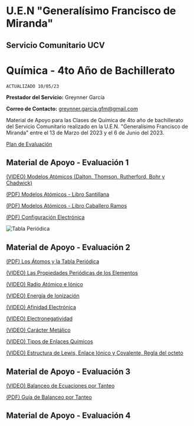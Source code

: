 # U.E.N "Generalísimo Francisco de Miranda"
## Servicio Comunitario UCV

# Química - 4to Año de Bachillerato

`ACTUALIZADO 10/05/23`

**Prestador del Servicio:** Greynner García

**Correo de Contacto:** greynner.garcia.gfm@gmail.com

Material de Apoyo para las Clases de Química de 4to año de bachillerato del Servicio Comunitario realizado en la U.E.N. "Generalísimo Francisco de Miranda" entre el 13 de Marzo del 2023 y el 6 de Junio del 2023.

[Plan de Evaluación](https://drive.google.com/file/d/1VsXDIFpf2P4t4XQ1hgGshVy281D2EQRa/view?usp=share_link)

## Material de Apoyo - Evaluación 1

[(VIDEO) Modelos Atómicos (Dalton, Thomson, Rutherford, Bohr y Chadwick)](https://www.youtube.com/watch?v=8lX8FjjLKhc)

[(PDF) Modelos Atómicos - Libro Santillana](https://drive.google.com/file/d/14_RDibK9KzWclM0VfhkPqu_IUnK6h7AO/view?usp=drivesdk)

[(PDF) Modelos Atómicos - Libro Caballero Ramos](https://drive.google.com/file/d/14bFe1Z5DnfMyuZM6a1YAcHjGh4L6tAtO/view?usp=drivesdk)

[(PDF) Configuración Electrónica](https://www.youtube.com/watch?v=aIvZ_pCkKNI&feature=youtu.be)

![Tabla Periódica](https://lh3.googleusercontent.com/xgVFRhFVINiSS37xCoKp1HL-JgwGUCTLzocqaeUTf2hX6DlBHFM3HDPkqAk__yNW-lqsbPnN21bj6O3YaqHEPXzqYFW2ycTDbqCUmnbokmk9-bdVzpKieqov3hZV3JwaN72-S29s=w2400)

## Material de Apoyo - Evaluación 2

[(PDF) Los Átomos y la Tabla Periódica](https://drive.google.com/file/d/1n8_IwcW3Batz5KN-lrOfHasatmEnvgdL/view?usp=share_link)

[(VIDEO) Las Propiedades Periódicas de los Elementos](https://www.youtube.com/watch?v=Gxev-X8AA3k)

[(VIDEO) Radio Atómico e Iónico](https://www.youtube.com/watch?v=X47LBV4jJ8A)

[(VIDEO) Energía de Ionización](https://www.youtube.com/watch?v=F1u-_vnGo8o)

[(VIDEO) Afinidad Electrónica](https://www.youtube.com/watch?v=7neXNRMIhWU)

[(VIDEO) Electronegatividad](https://www.youtube.com/watch?v=SksNXasRax8)

[(VIDEO) Carácter Metálico](https://www.youtube.com/watch?v=X6aBIWIysoE)

[(VIDEO) Tipos de Enlaces Químicos](https://www.youtube.com/watch?v=xfvuQSJD2HM)

[(VIDEO) Estructura de Lewis, Enlace Iónico y Covalente, Regla del octeto](https://www.youtube.com/watch?v=US4CKeK4Q54)

## Material de Apoyo - Evaluación 3

[(VIDEO) Balanceo de Ecuaciones por Tanteo](https://www.youtube.com/watch?v=04_-kONgcxE)

[(PDF) Guía de Balanceo por Tanteo](https://drive.google.com/file/d/1_dhhULd9-dMHXy6rv8r0DzfnhRlkCJ4S/view?usp=share_link)

## Material de Apoyo - Evaluación 4

